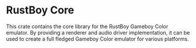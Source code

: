 # RustBoy Core

This crate contains the core library for the RustBoy Gameboy Color emulator.
By providing a renderer and audio driver implementation, it can be used to create a full fledged Gameboy Color emulator for various platforms.